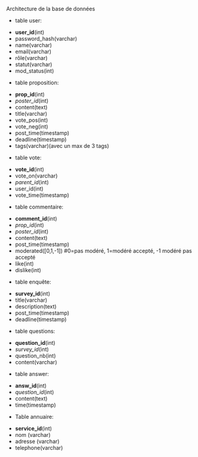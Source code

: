 Architecture de la base de données

- table user:

 * **user_id**(int)
 * password_hash(varchar) 
 * name(varchar)
 * email(varchar)
 * rôle(varchar)
 * statut(varchar)
 * mod_status(int)


- table proposition:

 * **prop_id**(int)
 * _poster_id_(int)
 * content(text)
 * title(varchar)
 * vote_pos(int)
 * vote_neg(int)
 * post_time(timestamp)
 * deadline(timestamp)
 * tags(varchar)(avec un max de 3 tags)

- table vote:

 * **vote_id**(int)
 * vote_on(varchar)
 * _parent_id_(int)
 * user_id(int)
 * vote_time(timestamp)

- table commentaire:

 * **comment_id**(int)
 * _prop_id_(int)
 * _poster_id_(int)
 * content(text)
 * post_time(timestamp)
 * moderated([0,1,-1]) #0=pas modéré, 1=modéré accepté, -1 modéré pas accepté
 * like(int)
 * dislike(int)




- table enquête:

 * **survey_id**(int)
 * title(varchar)
 * description(text)
 * post_time(timestamp)
 * deadline(timestamp)

- table questions:

 * **question_id**(int)
 * _survey_id_(int)
 * question_nb(int)
 * content(varchar)


- table answer:

 * **answ_id**(int)
 * _question_id_(int)
 * content(text)
 * time(timestamp)


- Table annuaire:

 * **service_id**(int)
 * nom (varchar)
 * adresse (varchar)
 * telephone(varchar)
